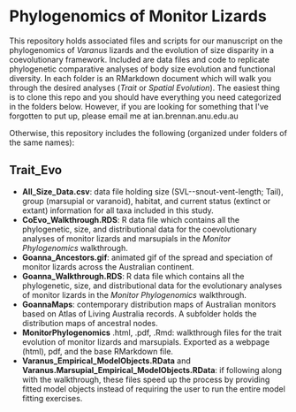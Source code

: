 # Phylogenomics of Monitor Lizards

This repository holds associated files and scripts for our manuscript on the phylogenomics of *Varanus* lizards and the evolution of size disparity in a coevolutionary framework. Included are data files and code to replicate phylogenetic comparative analyses of body size evolution and functional diversity. In each folder is an RMarkdown document which will walk you through the desired analyses (*Trait* or *Spatial Evolution*). The easiest thing is to clone this repo and you should have everything you need categorized in the folders below. However, if you are looking for something that I've forgotten to put up, please email me at ian.brennan.anu.edu.au

Otherwise, this repository includes the following (organized under folders of the same names):

 ## Trait_Evo
 + **All_Size_Data.csv**: data file holding size (SVL--snout-vent-length; Tail), group (marsupial or varanoid), habitat, and current status (extinct or extant) information for all taxa included in this study.
 + **CoEvo_Walkthrough.RDS**: R data file which contains all the phylogenetic, size, and distributional data for the coevolutionary analyses of monitor lizards and marsupials in the *Monitor Phylogenomics* walkthrough.
 + **Goanna_Ancestors.gif**: animated gif of the spread and speciation of monitor lizards across the Australian continent.
 + **Goanna_Walkthrough.RDS**: R data file which contains all the phylogenetic, size, and distributional data for the evolutionary analyses of monitor lizards in the *Monitor Phylogenomics* walkthrough.
 + **GoannaMaps**: contemporary distribution maps of Australian monitors based on Atlas of Living Australia records. A subfolder holds the distribution maps of ancestral nodes.
 + **MonitorPhylogenomics** .html, .pdf, .Rmd: walkthrough files for the trait evolution of monitor lizards and marsupials. Exported as a webpage (html), pdf, and the base RMarkdown file.
 + **Varanus_Empirical_ModelObjects.RData** and **Varanus.Marsupial_Empirical_ModelObjects.RData**: if following along with the walkthrough, these files speed up the process by providing fitted model objects instead of requiring the user to run the entire model fitting exercises. 
